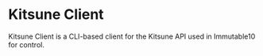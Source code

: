 # Kitsune Client
Kitsune Client is a CLI-based client for the Kitsune API used in Immutable10 for control.
